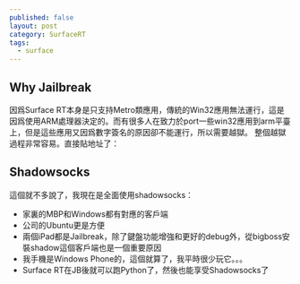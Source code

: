 ```yaml
---
published: false
layout: post
category: SurfaceRT
tags: 
  - surface
---
```


## Why Jailbreak

因爲Surface RT本身是只支持Metro類應用，傳統的Win32應用無法運行，這是因爲使用ARM處理器決定的。而有很多人在致力於port一些win32應用到arm平臺上，但是這些應用又因爲數字簽名的原因卻不能運行，所以需要越獄。
整個越獄過程非常容易。直接貼地址了：

## Shadowsocks

這個就不多說了，我現在是全面使用shadowsocks：

+ 家裏的MBP和Windows都有對應的客戶端
+ 公司的Ubuntu更是方便
+ 兩個iPad都是Jailbreak，除了鍵盤功能增強和更好的debug外，從bigboss安裝shadow這個客戶端也是一個重要原因
+ 我手機是Windows Phone的，這個就算了，我平時很少玩它。。。
+ Surface RT在JB後就可以跑Python了，然後也能享受Shadowsocks了
